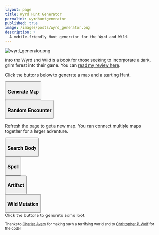 ```yaml
---
layout: page
title: Wyrd Hunt Generator
permalink: wyrdhuntgenerator
published: true
image: /images/posts/wyrd_generator.png
description: >
  A mobile-friendly Hunt generator for the Wyrd and Wild.
---
```


![wyrd_generator.png]({{site.url}}/images/posts/wyrd_generator.png)

Into the Wyrd and Wild is a book for those seeking to incorporate a dark, grim forest into their game. You can [read my
review here](/david/2019/07/WyrdWild).

Click the buttons below to generate a map and a starting Hunt.

<div id="mainButtons" class="row centerButtons">
  <div class="col-md-6 col-12">
    <button id="downloadBTN" class="btn wyrd-btn" onclick="showMap()">
      <h3 id="locBtn">Generate Map</h3>
    </button>
  </div>
  <div class="col-md-6 col-12">
    <button class="btn wyrd-btn" onclick="nextEncounter()">
      <h3>Random Encounter</h3>
    </button>
  </div>
</div>

<div id="locationCard" class="container generatorCard" style="margin-bottom: 30px;display:none;">
  <p id="huntText"></p>
  <div id="mapIMG"></div>
  <div id="mapNav" class="row centerButtons" style="margin-top:40px;margin-left:0px;">
  <div class="col" style="padding-right: 5px;padding-left: 5px;">
<a class="btn wyrd-btn" href="#loc1"><h3 class="tightSpacing">1</h3></a>
</div>
  <div class="col" style="padding-right: 5px;padding-left: 5px;">
<a class="btn wyrd-btn" href="#loc2"><h3 class="tightSpacing">2</h3></a>
</div>
  <div class="col" style="padding-right: 5px;padding-left: 5px;">
<a class="btn wyrd-btn" href="#loc3"><h3 class="tightSpacing">3</h3></a>
</div>
  <div class="col" style="padding-right: 5px;padding-left: 5px;">
<a class="btn wyrd-btn" href="#loc4"><h3 class="tightSpacing">4</h3></a>
</div>
  <div class="col" style="padding-right: 5px;padding-left: 5px;">
<a class="btn wyrd-btn" href="#loc5"><h3 class="tightSpacing">5</h3></a>
</div>
  <div class="col" style="padding-right: 5px;padding-left: 5px;">
<a class="btn wyrd-btn" href="#loc6"><h3 class="tightSpacing">6</h3></a>
</div>
  <div class="col" style="padding-right: 5px;padding-left: 5px;">
<a class="btn wyrd-btn" href="#loc7"><h3 class="tightSpacing">7</h3></a>
</div>
  <div class="col" style="padding-right: 5px;padding-left: 5px;">
<a class="btn wyrd-btn" href="#loc8"><h3 class="tightSpacing">8</h3></a>
</div>
</div>
  <p id="loc1"></p>
  <p id="loc2"></p>
  <p id="loc3"></p>
  <p id="loc4"></p>
  <p id="loc5"></p>
  <p id="loc6"></p>
  <p id="loc7"></p>
  <p id="loc8"></p>
</div>

 Refresh the page to get a new map. You can connect multiple maps together for a larger adventure.

<div id="encounterCard" class="container generatorCard tightSpacing" style="margin-bottom: 30px;display:none;">
  Click the buttons above to generate locations and encounters
</div>

<div class="row centerButtons">
  <div class="col-md-6 col-12">
    <button class="btn wyrd-btn" onclick="searchBody()">
      <h3>Search Body</h3>
    </button>
  </div>
  <div class="col-md-6 col-12">
    <button class="btn wyrd-btn" onclick="spell()">
      <h3>Spell</h3>
    </button>
  </div>
  <div class="col-md-6 col-12">
    <button class="btn wyrd-btn" onclick="artifact()">
      <h3>Artifact</h3>
    </button>
  </div>
  <div class="col-md-6 col-12">
    <button class="btn wyrd-btn" onclick="mutation()">
      <h3>Wild Mutation</h3>
    </button>
  </div>
</div>

<div class="container generatorCard">
  <div class="row">
    <div class="col tightSpacing" id="lootBox">Click the buttons to generate some loot.</div>
  </div>
</div>

<small>Thanks to <a href="https://twitter.com/CharlieFergaves">Charles Avery</a> for making such a terrifying world and to <a href="http://chrispwolf.com/">Christopher P. Wolf</a> for the code!</small>

<script async src="/assets/js/html2canvas.min.js" language="javascript" type="text/javascript"></script>
<script async src="/_pages/resources/wyrdhunt.js" language="javascript" type="text/javascript"></script>